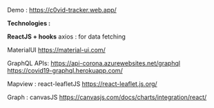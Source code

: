 Demo : https://c0vid-tracker.web.app/

**Technologies :**

**ReactJS + hooks**
axios : for data fetching

MaterialUI
https://material-ui.com/

GraphQL APIs:
https://api-corona.azurewebsites.net/graphql
https://covid19-graphql.herokuapp.com/

Mapview :
react-leafletJS
https://react-leaflet.js.org/

Graph :
canvasJS
https://canvasjs.com/docs/charts/integration/react/
